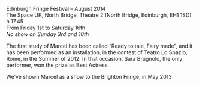 Edinburgh Fringe Festival &#8211; August 2014  
The Space UK, North Bridge, Theatre 2 (North Bridge, Edinburgh, EH1 1SD)  
h 17.45  
From Friday 1st to Saturday 16th  
_No show on Sunday 3rd and 10th_

The first study of Marcel has been called “Ready to tale, Fairy made”, and it has been performed as an installation, in the contest of Teatro Lo Spazio, Rome, in the Summer of 2012. In that occasion, Sara Brugnolo, the only performer, won the prize as Best Actress.

We’ve shown Marcel as a show to the Brighton Fringe, in May 2013